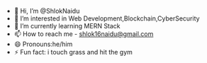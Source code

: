 - 👋 Hi, I’m @ShlokNaidu
- 👀 I’m interested in Web Development,Blockchain,CyberSecurity
- 🌱 I’m currently learning MERN Stack
- 📫 How to reach me - shlok16naidu@gmail.com
- 😄 Pronouns:he/him
- ⚡ Fun fact: i touch grass and hit the gym

<!---
ShlokNaidu/ShlokNaidu is a ✨ special ✨ repository because its `README.md` (this file) appears on your GitHub profile.
You can click the Preview link to take a look at your changes.
--->
